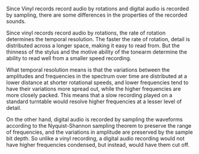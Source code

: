 Since Vinyl records record audio by rotations and digital audio is recorded by sampling, there are some differences in the properties of the recorded sounds.

Since vinyl records record audio by rotations, the rate of rotation determines the temporal resolution. The faster the rate of rotation, detail is distributed across a longer space, making it easy to read from. But the thinness of the stylus and the motive ability of the tonearm determine the ability to read well from a smaller speed recording. 

What temporal resolution means is that the variations between the amplitudes and frequencies in the spectrum over time are distributed at a lower distance at shorter rotational speeds, and lower frequencies tend to have their variations more spread out, while the higher frequencies are more closely packed. This means that a slow recording played on a standard turntable would resolve higher frequencies at a lesser level of detail.

On the other hand, digital audio is recorded by sampling the waveforms according to the Nyquist-Shannon sampling theorem to preserve the range of frequencies, and the variations in amplitude are preserved by the sample bit depth. So unlike a vinyl recording, a digital audio recording would not have higher frequencies condensed, but instead, would have them cut off.